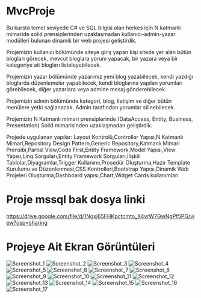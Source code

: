# MvcProje
Bu kursta temel seviyede C# ve SQL bilgisi olan herkes için N katmanlı mimaride solid prensiplerinden uzaklaşmadan kullanıcı-admin-yazar modülleri bulunan dinamik bir web projesi geliştirdik.

Projemizin kullanıcı bölümünde siteye giriş yapan kişi sitede yer alan bütün blogları görecek, mevcut bloglara yorum yapacak, bir yazara veya bir kategoriye ait blogları listeleyebilecek.

Projemizin yazar bölümünde yazarımız yeni blog yazabilecek, kendi yazdığı bloglarda düzenlemeler yapabilecek, kendi bloglarına yapılan yorumları görebilecek, diğer yazarlara veya admine mesaj gönderebilecek.

Projemizin admin bölümünde kategori, blog, iletişim ve diğer bütün menülere yetki sağlanacak. Admin tarafından yorumlar silinebilecek.

Projemizin N Katmanlı mimari prensiplerinde (DataAccess, Entity, Business, Presentation) Solid mimarisinden uzaklaşmadan geliştirdik.

Projede uygulanan yapılar:
Layout Kontrolü,Controller Yapısı,N Katmanlı Mimari,Repository Design Pattern,Generic Repository,Katmanlı Mimari Prensibi,Partial View,Code First,Entity Framework,Model Yapısı,View Yapısı,Linq Sorguları,Entity Framework Sorguları,İlişkili Tablolar,Diyagramlar,Trigger Kullanımı,Prosedür Oluşturma,Hazır Template Kurulumu ve Düzenlenmesi,CSS Kontrolleri,Bootstrap Yapısı,Dinamik Web Projeleri Oluşturma,Dashboard yapısı,Chart,Widget Cards kullanımları

# Proje mssql bak dosya linki
https://drive.google.com/file/d/1Ngxj65FHKpctcmto_X4vrW7GwNgPf5PG/view?usp=sharing


# Projeye Ait Ekran Görüntüleri
![Screenshot_1](https://github.com/antcel07/MvcProje/assets/93091784/9a08b3d0-863c-44a0-bb37-0a77a52dbe42)
![Screenshot_2](https://github.com/antcel07/MvcProje/assets/93091784/98ad04c8-7ac2-4b27-859e-f59a3c57b44f)
![Screenshot_3](https://github.com/antcel07/MvcProje/assets/93091784/4b7940da-b9c4-474d-8187-8610409f30d1)
![Screenshot_4](https://github.com/antcel07/MvcProje/assets/93091784/5e8928b3-aebc-44a9-b428-a119d430fe04)
![Screenshot_5](https://github.com/antcel07/MvcProje/assets/93091784/ad8b34c7-a65a-486f-b653-28f122c1e290)
![Screenshot_6](https://github.com/antcel07/MvcProje/assets/93091784/22eddafd-ffb1-4041-b997-c996272f16fb)
![Screenshot_7](https://github.com/antcel07/MvcProje/assets/93091784/c419844c-4474-402d-b254-dfbb7123d8b1)
![Screenshot_8](https://github.com/antcel07/MvcProje/assets/93091784/57ceba0c-455f-4ac7-9fe9-fe7316208d12)
![Screenshot_9](https://github.com/antcel07/MvcProje/assets/93091784/fbed1d38-b736-4d32-9ea5-f7cf10f46885)
![Screenshot_10](https://github.com/antcel07/MvcProje/assets/93091784/5964901c-c7f6-47c0-bfd8-4783c4b1b565)
![Screenshot_11](https://github.com/antcel07/MvcProje/assets/93091784/a0623862-8608-473a-b209-ac7ead5f0817)
![Screenshot_12](https://github.com/antcel07/MvcProje/assets/93091784/31b6dad7-fa1d-4c8d-a390-42e841c8b361)
![Screenshot_13](https://github.com/antcel07/MvcProje/assets/93091784/c351ccc2-d06f-4411-a999-696f75599836)
![Screenshot_14](https://github.com/antcel07/MvcProje/assets/93091784/e34983b3-7572-4160-8f44-18ed058d80d6)
![Screenshot_15](https://github.com/antcel07/MvcProje/assets/93091784/20b51f50-fd7a-4a52-9fc2-d047d4e3499e)
![Screenshot_16](https://github.com/antcel07/MvcProje/assets/93091784/d2f6cad6-8e78-4121-8e50-464f859d5ae7)
![Screenshot_17](https://github.com/antcel07/MvcProje/assets/93091784/bca6d239-16e6-498a-a729-599306030ed7)
